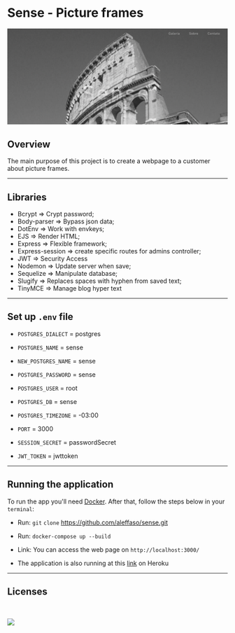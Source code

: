 # Sense - Picture frames 

<p>
    <img src="public/images/bg.png">
</p>

## Overview
The main purpose of this project is to create a webpage to a customer about picture frames.

<hr>

## Libraries 

- Bcrypt => Crypt password;
- Body-parser => Bypass json data;
- DotEnv => Work with envkeys;
- EJS => Render HTML;
- Express => Flexible framework;
- Express-session => create specific routes for admins controller;
- JWT => Security Access 
- Nodemon => Update server when save;
- Sequelize => Manipulate database;
- Slugify => Replaces spaces with hyphen from saved text;
- TinyMCE => Manage blog hyper text

<hr>

## Set up `.env` file

- `POSTGRES_DIALECT` = postgres
- `POSTGRES_NAME` = sense
- `NEW_POSTGRES_NAME` = sense
- `POSTGRES_PASSWORD` = sense
- `POSTGRES_USER` = root
- `POSTGRES_DB` = sense
- `POSTGRES_TIMEZONE` = -03:00

- `PORT` = 3000
- `SESSION_SECRET` = passwordSecret

- `JWT_TOKEN` = jwttoken

<hr>

## Running the application

To run the app you'll need [Docker](https://www.docker.com/products/docker-desktop/). After that, follow the steps below in your `terminal`:

- Run: `git` `clone` https://github.com/aleffaso/sense.git

- Run: `docker-compose up --build`

- Link: You can access the web page on `http://localhost:3000/`

- The application is also running at this [link](https://sense.herokuapp.com/) on Heroku

<hr>


## Licenses
<br>
<p>
    <img src="https://img.shields.io/badge/Bootstrap-563D7C?style=for-the-badge&logo=bootstrap&logoColor=white">
</p>
